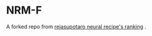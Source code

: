 # NRM-F

A forked repo from [rejasupotaro neural recipe's ranking](https://github.com/rejasupotaro/feature-interactions-in-document-ranking) .